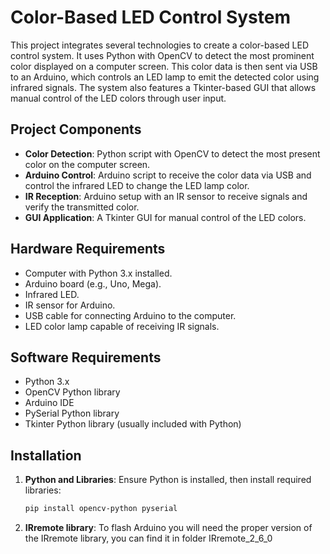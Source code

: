 # Color-Based LED Control System

This project integrates several technologies to create a color-based LED control system. It uses Python with OpenCV to detect the most prominent color displayed on a computer screen. This color data is then sent via USB to an Arduino, which controls an LED lamp to emit the detected color using infrared signals. The system also features a Tkinter-based GUI that allows manual control of the LED colors through user input.

## Project Components

- **Color Detection**: Python script with OpenCV to detect the most present color on the computer screen.
- **Arduino Control**: Arduino script to receive the color data via USB and control the infrared LED to change the LED lamp color.
- **IR Reception**: Arduino setup with an IR sensor to receive signals and verify the transmitted color.
- **GUI Application**: A Tkinter GUI for manual control of the LED colors.

## Hardware Requirements

- Computer with Python 3.x installed.
- Arduino board (e.g., Uno, Mega).
- Infrared LED.
- IR sensor for Arduino.
- USB cable for connecting Arduino to the computer.
- LED color lamp capable of receiving IR signals.

## Software Requirements

- Python 3.x
- OpenCV Python library
- Arduino IDE
- PySerial Python library
- Tkinter Python library (usually included with Python)

## Installation

1. **Python and Libraries**: Ensure Python is installed, then install required libraries:
   ```bash
   pip install opencv-python pyserial

2. **IRremote library**: To flash Arduino you will need the proper version of the IRremote library, you can find it in folder IRremote_2_6_0

